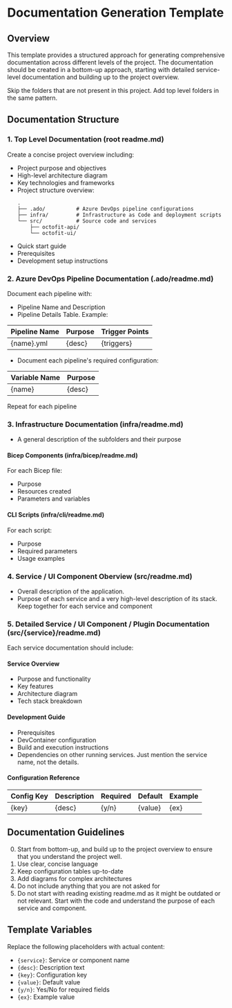 # Documentation Generation Template

## Overview

This template provides a structured approach for generating comprehensive documentation across different levels of the project. The documentation should be created in a bottom-up approach, starting with detailed service-level documentation and building up to the project overview.

Skip the folders that are not present in this project. Add top level folders in the same pattern.

## Documentation Structure

### 1. Top Level Documentation (root readme.md)

Create a concise project overview including:

- Project purpose and objectives
- High-level architecture diagram
- Key technologies and frameworks
- Project structure overview:
  ```
  .
  ├── .ado/          # Azure DevOps pipeline configurations
  ├── infra/         # Infrastructure as Code and deployment scripts
  └── src/           # Source code and services
      ├── octofit-api/
      └── octofit-ui/
  ```
- Quick start guide
- Prerequisites
- Development setup instructions

### 2. Azure DevOps Pipeline Documentation (.ado/readme.md)

Document each pipeline with:

- Pipeline Name and Description
- Pipeline Details Table. Example:

| Pipeline Name | Purpose | Trigger Points |
| ------------- | ------- | -------------- |
| {name}.yml    | {desc}  | {triggers}     |

- Document each pipeline's required configuration:

| Variable Name | Purpose |
| ------------- | ------- |
| {name}        | {desc}  |

Repeat for each pipeline

### 3. Infrastructure Documentation (infra/readme.md)

- A general description of the subfolders and their purpose

#### Bicep Components (infra/bicep/readme.md)

For each Bicep file:

- Purpose
- Resources created
- Parameters and variables

#### CLI Scripts (infra/cli/readme.md)

For each script:

- Purpose
- Required parameters
- Usage examples

### 4. Service / UI Component Oberview (src/readme.md)

- Overall description of the application.
- Purpose of each service and a very high-level description of its stack. Keep together for each service and component

### 5. Detailed Service / UI Component / Plugin Documentation (src/{service}/readme.md)

Each service documentation should include:

#### Service Overview

- Purpose and functionality
- Key features
- Architecture diagram
- Tech stack breakdown

#### Development Guide

- Prerequisites
- DevContainer configuration
- Build and execution instructions
- Dependencies on other running services. Just mention the service name, not the details.

#### Configuration Reference

| Config Key | Description | Required | Default | Example |
| ---------- | ----------- | -------- | ------- | ------- |
| {key}      | {desc}      | {y/n}    | {value} | {ex}    |

## Documentation Guidelines

0. Start from bottom-up, and build up to the project overview to ensure that you understand the project well.
1. Use clear, concise language
2. Keep configuration tables up-to-date
3. Add diagrams for complex architectures
4. Do not include anything that you are not asked for
5. Do not start with reading existing readme.md as it might be outdated or not relevant. Start with the code and understand the purpose of each service and component.

## Template Variables

Replace the following placeholders with actual content:

- `{service}`: Service or component name
- `{desc}`: Description text
- `{key}`: Configuration key
- `{value}`: Default value
- `{y/n}`: Yes/No for required fields
- `{ex}`: Example value
